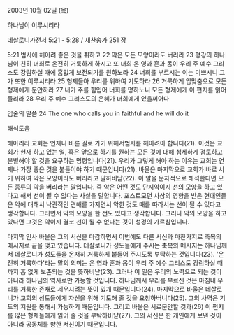 2003년 10월 02일 (목)

하나님이 이루시리라



데살로니가전서 5:21 - 5:28 / 새찬송가 251 장


5:21 범사에 헤아려 좋은 것을 취하고
22 악은 모든 모양이라도 버리라
23 평강의 하나님이 친히 너희로 온전히 거룩하게 하시고 또 너희 온 영과 혼과 몸이 우리 주 예수 그리스도 강림하실 때에 흠없게 보전되기를 원하노라
24 너희를 부르시는 이는 미쁘시니 그가 또한 이루시리라 
25 형제들아 우리를 위하여 기도하라
26 거룩하게 입맞춤으로 모든 형제에게 문안하라
27 내가 주를 힘입어 너희를 명하노니 모든 형제에게 이 편지를 읽어 들리라
28 우리 주 예수 그리스도의 은혜가 너희에게 있을찌어다

입술의 말씀
24 The one who calls you in faithful and he will do it

해석도움





헤아리라
교회는 언제나 바른 길로 가기 위해서범사를 헤아려아 합니다(21).  이것은 교회가 현재 하고 있는 일, 혹은 앞으로 하기를 원하는 모든 것에 대해 섬세하게 검토하고 분별해야 할 것을 요구하는 명령입니다(21).  우리가 그렇게 해아 하는 이유는 교회는 언제나 가장 좋은 것을 붙들어야 하기 때문입니다(21).  바울은 마지막으로 교회가 바로 서기 위하여 악은 모양이라도 버리라고 말하비낟(22).  이 말을 문자적으로 해석한다면 모든 종류의 악을 버리라는 말입니다.  즉 악은 어떤 것도 단지악이지 선의 모양을 하고 있다고 해서 선이 될 수 없다는 사실을 말합니다.  포스트모던 사상의 영향을 받은 현대인들은 악에 대해서 낙관적인 견해를 가지면서 악한 것도 때를 따라서는 선이 될 수 있다고 생각합니다.  그러면서 악의 모양을 한 선도 있다고 생각합니다.  그러나 악의 모양을 하고 있다면 그것은 악이지 결코 선이 될 수 없다는 것이 성경의 가르침입니다.

마지막 인사
바울은 그의 서신을 마감하면서 이번에도 다른 서신과 마찬가지로 축복의 메시지로 끝을 맺고 있습니다.  데살로니가 성도들에게 주시는 축복의 메시지는 하나님께서 데살로니가 성도들을 온저히 거룩하게 붙들어 주시도록 부탁하는 것입니다(23).  '온전히 거룩하다'라는 말의 의미는 온 영과 혼과 몸이 우리 주 예수 그리스도 강림하실 때까지 흠 없게 보존되는 것을 뜻하비낟(23).  그러나 이 일은 우리의 노력으로 되는 것이 아니라 하나님의 역사로만 가능할 것입니다.  하나님께서 우리를 부르신 것은 마침내 우리를 거룩한 존재로 세우시려는 뜻이 있개 때문입니다(24).  마지막으로 바울은 데살로니가 교회의 성도들에게 자신을 위해 기도해 줄 것을 요청하버니다(25).  그의 사역은 기도의 지원을 통해서 가능하기 때문입니다.  그리고 바울은 서로문안할 것과(26) 이 편지를 많은 형제들에게 읽어 줄 것을 부탁하비낟(27).  그의 서신은 한 개인에게 보낸 것이 아니라 공동체를 향한 서신이기 때문입니다.